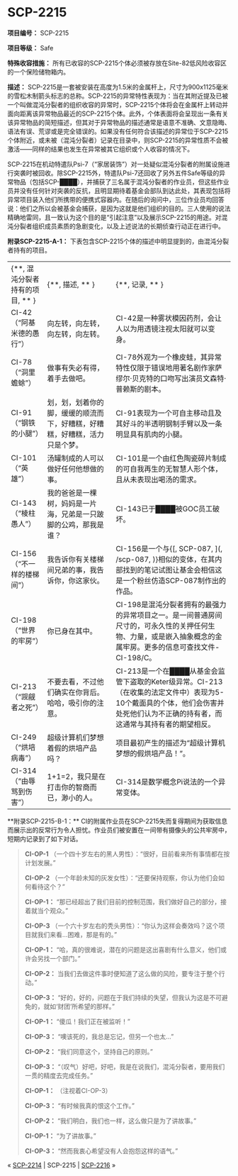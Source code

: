 # SCP-2215
                        


**项目编号：** SCP-2215

**项目等级：** Safe

**特殊收容措施：** 所有已收容的SCP-2215个体必须被存放在Site-82低风险收容区的一个保险储物箱内。

**描述：** SCP-2215是一套被安装在高度为1.5米的金属杆上，尺寸为900x1125毫米的雪松木制箭头标志的总称。SCP-2215的异常特性表现为：当在其附近提及已被一个叫做混沌分裂者的组织收容的异常时，SCP-2215个体将会在金属杆上转动并面向距离该异常物品最近的SCP-2215个体。此外，个体表面将会呈现出一条有关该异常物品的简短描述，但其对于异常物品的描述通常是语意不准确、文意隐晦、语法有误、荒谬或是完全错误的。如果没有任何符合该描述的异常位于SCP-2215个体附近，或未被（混沌分裂者）记录在目录中，则SCP-2215的异常性质不会被激活——同样的结果也发生在异常被其它组织或个人收容的情况下。

SCP-2215在机动特遣队Psi-7（“家居装饰”）对一处疑似混沌分裂者的附属设施进行突袭时被回收。除SCP-2215外，特遣队Psi-7还回收了另外五件Safe等级的异常物品（包括SCP-████），并捕获了三名属于混沌分裂者的作业员，但这些作业员并没有任何针对突袭的反抗，且明显期待着基金会部队到达此处，其表现包括将异常项目装入他们所携带的便携式容器内。在随后的询问中，三位作业员均回答说：他们之所以会被基金会捕获，是因为这就是他们组织的目的。三人使用的说法精确地雷同，且一致认为这个目的是“引起注意”以及展示SCP-2215的用途。对混沌分裂者组织成员素质的急剧变化，以及上述说法的长期侦查行动正在进行中。

**附录SCP-2215-A-1：** 下表包含SCP-2215个体的描述中明显提到的，由混沌分裂者持有的项目。

<table class='wiki-content-table'>
 <tr>
  <td colspan='1' rowspan='1'>{**, &#28151;&#27788;&#20998;&#35010;&#32773;&#25345;&#26377;&#30340;&#39033;&#30446;, ** }</td>
  <td colspan='1' rowspan='1'>{**, &#25551;&#36848;, ** }</td>
  <td colspan='1' rowspan='1'>{**, &#35760;&#24405;, ** }</td>
 </tr>
 <tr>
  <td colspan='1' rowspan='1'>CI-42&#65288;&#8220;&#38463;&#22522;&#31859;&#24503;&#30340;&#24858;&#34892;&#8221;&#65289;</td>
  <td colspan='1' rowspan='1'>&#21521;&#24038;&#36716;&#65292;&#21521;&#24038;&#36716;&#65292;&#21521;&#24038;&#36716;&#65292;&#21521;&#24038;&#36716;&#12290;</td>
  <td colspan='1' rowspan='1'>CI-42&#26159;&#19968;&#31181;&#38654;&#29366;&#27169;&#22240;&#33647;&#21058;&#65292;&#20250;&#35753;&#20154;&#20197;&#20026;&#29992;&#36879;&#38236;&#27880;&#35270;&#22826;&#38451;&#23601;&#21487;&#20197;&#21464;&#36523;&#12290;</td>
 </tr>
 <tr>
  <td colspan='1' rowspan='1'>CI-78&#65288;&#8220;&#27934;&#37324;&#34814;&#34573;&#8221;&#65289;</td>
  <td colspan='1' rowspan='1'>&#20570;&#20107;&#26377;&#22833;&#24517;&#26377;&#24471;&#65292;&#30528;&#25163;&#21435;&#20570;&#21543;&#12290;</td>
  <td colspan='1' rowspan='1'>CI-78&#22806;&#35266;&#20026;&#19968;&#20010;&#27233;&#30382;&#34521;&#65292;&#20854;&#24322;&#24120;&#29305;&#24615;&#20165;&#38480;&#20110;&#38169;&#35823;&#22320;&#29992;&#33879;&#21517;&#21095;&#20316;&#23478;&#33832;&#32554;&#23572;&#183;&#36125;&#20811;&#29305;&#30340;&#21475;&#21563;&#20889;&#20986;&#28436;&#21592;&#25991;&#26862;&#29305;&#183;&#26222;&#36182;&#26031;&#30340;&#21095;&#26412;&#12290;</td>
 </tr>
 <tr>
  <td colspan='1' rowspan='1'>CI-91&#65288;&#8220;&#38050;&#38081;&#30340;&#23567;&#33151;&#8221;&#65289;</td>
  <td colspan='1' rowspan='1'>&#21010;&#65292;&#21010;&#65292;&#21010;&#30528;&#20320;&#30340;&#33050;&#65292;&#32531;&#32531;&#30340;&#39034;&#27969;&#32780;&#19979;&#65292;&#22909;&#31967;&#31957;&#65292;&#22909;&#31967;&#31957;&#65292;&#22909;&#31967;&#31957;&#65292;&#27963;&#21147;&#21482;&#26159;&#20010;&#26790;&#12290;</td>
  <td colspan='1' rowspan='1'>CI-91&#34920;&#29616;&#20026;&#19968;&#20010;&#21487;&#33258;&#20027;&#31227;&#21160;&#19988;&#21450;&#20854;&#22909;&#26007;&#30340;&#21322;&#36879;&#26126;&#38050;&#21046;&#25163;&#33218;&#20197;&#21450;&#19968;&#26465;&#26126;&#26174;&#20855;&#26377;&#32908;&#32905;&#30340;&#23567;&#33151;&#12290;</td>
 </tr>
 <tr>
  <td colspan='1' rowspan='1'>CI-101&#65288;&#8220;&#33521;&#38596;&#8221;&#65289;</td>
  <td colspan='1' rowspan='1'>&#27748;&#32592;&#21046;&#25104;&#30340;&#20154;&#21487;&#20197;&#20570;&#22909;&#20219;&#20309;&#20182;&#24819;&#20570;&#30340;&#20107;&#12290;</td>
  <td colspan='1' rowspan='1'>CI-101&#26159;&#19968;&#20010;&#30001;&#32418;&#33394;&#38518;&#29943;&#30862;&#29255;&#21046;&#25104;&#30340;&#21487;&#33258;&#25105;&#20877;&#29983;&#30340;&#26080;&#26234;&#24935;&#20154;&#24418;&#20010;&#20307;&#65292;&#19988;&#20174;&#26410;&#34920;&#29616;&#20986;&#21917;&#27748;&#30340;&#38656;&#27714;&#12290;</td>
 </tr>
 <tr>
  <td colspan='1' rowspan='1'>CI-143&#65288;&#8220;&#26865;&#26609;&#24858;&#20154;&#8221;&#65289;</td>
  <td colspan='1' rowspan='1'>&#25105;&#30340;&#29240;&#29240;&#26159;&#19968;&#26869;&#26641;&#65292;&#22920;&#22920;&#26159;&#19968;&#29255;&#28023;&#65292;&#20804;&#24351;&#26159;&#19968;&#21482;&#36315;&#33050;&#30340;&#20844;&#40481;&#65292;&#37027;&#25105;&#26159;&#35841;&#65311;</td>
  <td colspan='1' rowspan='1'>CI-143&#24050;&#20110;&#9608;&#9608;&#9608;&#9608;&#34987;GOC&#21592;&#24037;&#30772;&#22351;&#12290;</td>
 </tr>
 <tr>
  <td colspan='1' rowspan='1'>CI-156&#65288;&#8220;&#19981;&#19968;&#26679;&#30340;&#27004;&#26799;&#38388;&#8221;&#65289;</td>
  <td colspan='1' rowspan='1'>&#25105;&#21578;&#35785;&#20320;&#26377;&#20851;&#27004;&#26799;&#38388;&#20804;&#24351;&#30340;&#20107;&#65292;&#25105;&#21578;&#35785;&#20320;&#65292;&#20320;&#36825;&#23478;&#20249;&#12290;</td>
  <td colspan='1' rowspan='1'>CI-156&#26159;&#19968;&#20010;&#19982;{[, SCP-087, ](, /scp-087, )}&#30456;&#20284;&#30340;&#21464;&#20307;&#65292;&#22312;&#20854;&#20869;&#37096;&#25214;&#21040;&#30340;&#31508;&#35760;&#35797;&#22270;&#35753;&#22522;&#37329;&#20250;&#30456;&#20449;&#36825;&#26159;&#19968;&#20010;&#31881;&#19997;&#20223;&#36896;SCP-087&#21046;&#20316;&#20986;&#30340;&#20316;&#21697;&#12290;</td>
 </tr>
 <tr>
  <td colspan='1' rowspan='1'>CI-198&#65288;&#8220;&#19990;&#30028;&#30340;&#29282;&#25151;&#8221;&#65289;</td>
  <td colspan='1' rowspan='1'>&#20320;&#24050;&#36523;&#22312;&#20854;&#20013;&#12290;</td>
  <td colspan='1' rowspan='1'>CI-198&#26159;&#28151;&#27788;&#20998;&#35010;&#32773;&#25317;&#26377;&#30340;&#26368;&#24378;&#21147;&#30340;&#24322;&#24120;&#39033;&#30446;&#20043;&#19968;&#12290;&#26159;&#19968;&#38388;&#26222;&#36890;&#25151;&#38388;&#23610;&#23544;&#30340;&#65292;&#21487;&#27704;&#20037;&#24615;&#30340;&#20851;&#25276;&#20219;&#20309;&#29983;&#29289;&#12289;&#21147;&#37327;&#65292;&#25110;&#26159;&#23884;&#20837;&#25277;&#35937;&#27010;&#24565;&#30340;&#37329;&#23646;&#29282;&#25151;&#12290;&#26356;&#22810;&#30340;&#20449;&#24687;&#21487;&#26597;&#25214;&#25991;&#20214;-CI-198/C&#12290;</td>
 </tr>
 <tr>
  <td colspan='1' rowspan='1'>CI-213&#65288;&#8220;&#35274;&#35278;&#32773;&#20043;&#27515;&#8221;&#65289;</td>
  <td colspan='1' rowspan='1'>&#19981;&#35201;&#21435;&#30475;&#65292;&#19981;&#36807;&#20182;&#20204;&#30830;&#23454;&#22312;&#20320;&#32972;&#21518;&#12290;&#21704;&#21704;&#65292;&#21560;&#24341;&#20320;&#30340;&#27880;&#24847;&#12290;</td>
  <td colspan='1' rowspan='1'>CI-213&#26159;&#19968;&#20010;&#22312;&#9608;&#9608;&#9608;&#9608;&#20174;&#22522;&#37329;&#20250;&#30417;&#31649;&#19979;&#30423;&#21462;&#30340;Keter&#32423;&#24322;&#24120;&#12290;CI-213&#65288;&#22312;&#25910;&#38598;&#30340;&#27861;&#23450;&#25991;&#20214;&#20013;&#65289;&#34920;&#29616;&#20026;5-10&#20010;&#25140;&#38754;&#20855;&#30340;&#20010;&#20307;&#65292;&#20182;&#20204;&#20250;&#20260;&#23475;&#24182;&#22788;&#27515;&#20182;&#20204;&#35748;&#20026;&#19981;&#27491;&#30830;&#30340;&#25345;&#26377;&#32773;&#65292;&#32780;&#36825;&#36890;&#24120;&#19982;&#20854;&#25345;&#26377;&#32773;&#30340;&#26399;&#26395;&#30456;&#21453;&#12290;</td>
 </tr>
 <tr>
  <td colspan='1' rowspan='1'>CI-249&#65288;&#8220;&#28888;&#22521;&#30149;&#27602;&#8221;&#65289;</td>
  <td colspan='1' rowspan='1'>&#36229;&#32423;&#35745;&#31639;&#26426;&#20204;&#26790;&#24819;&#30528;&#20551;&#30340;&#28888;&#22521;&#20135;&#21697;&#21527;&#65311;</td>
  <td colspan='1' rowspan='1'>&#39033;&#30446;&#26368;&#21021;&#20135;&#29983;&#30340;&#25551;&#36848;&#20026;&#8220;&#36229;&#32423;&#35745;&#31639;&#26426;&#26790;&#24819;&#30340;&#20551;&#28888;&#22521;&#20135;&#21697;&#65281;&#8221;&#12290;</td>
 </tr>
 <tr>
  <td colspan='1' rowspan='1'>CI-314&#65288;&#8220;&#30001;&#36785;&#39554;&#21040;&#20260;&#23475;&#8221;&#65289;</td>
  <td colspan='1' rowspan='1'>1+1=2&#65292;&#25105;&#21482;&#26159;&#22312;&#25171;&#20987;&#20320;&#30340;&#26234;&#21830;&#32780;&#24050;&#65292;&#28218;&#23567;&#30340;&#20154;&#12290;</td>
  <td colspan='1' rowspan='1'>CI-314&#26159;&#25968;&#23398;&#27010;&#24565;Pi&#35828;&#27861;&#30340;&#19968;&#20010;&#24322;&#24120;&#21464;&#20307;&#12290;</td>
 </tr>
</table>
**附录SCP-2215-B-1：** CI的附属作业员在SCP-2215失而复得期间为获取信息而展示出的反常行为令人担忧。作业员们被安置在一间带有摄像头的公共牢房中，短期内记录到了如下对话。


> **CI-OP-1** （一个四十岁左右的黑人男性）：“很好，目前看来所有事情都在按计划发展。”
> 
> **CI-OP-2** （一个年龄未知的灰发女性）：“还要保持观察，你认为他们会如何看待这个？”
> 
> **CI-OP-1：** “那已经超出了我们目前的控制范围，我们做好自己的部分，接着就当个观众。”
> 
> **CI-OP-3** （一个六十岁左右的秃头男性）：“你认为这样会奏效吗？这个项目就我们来看…困难，那是有的。”
> 
> **CI-OP-1：** “哈，真的很难说，潜在的问题是这出喜剧有什么意义，他们或许会另找一个部门。”
> 
> **CI-OP-2：** 当我们去做这件事时便知道了这么做的风险，要专注于整个行动。”
> 
> **CI-OP-3：** “好的，好的，问题在于我们持续的失望，但我认为这是不可避免的，就如‘财团’所希望的那样。”
> 
> **CI-OP-1：** “傻瓜！我们正在被监听！”
> 
> **CI-OP-3：** “噢该死的，我总是忘记，但另一个也太…”
> 
> **CI-OP-2：** “我们同意这个，坚持自己的原则。”
> 
> **CI-OP-3：** “（叹气）好吧，好吧，我是在说我们，混沌分裂者，要用我们一贯的精度去完成任务。”
> 
> **CI-OP-1：** （注视着CI-OP-3）
> 
> **CI-OP-3：** “有时候我真的恨这个工作。”
> 
> **CI-OP-2：** “我们明白，我们也一样，这么做只是为了讲故事。”
> 
> **CI-OP-1：** “为了讲故事。”
> 
> **CI-OP-3：** “然而我衷心希望没有人会抱怨这样的语气。”
> 



« [SCP-2214](/scp-2214) | SCP-2215 | <a shape='rect' class='newpage' href='/scp-2216'>SCP-2216</a> »





                    